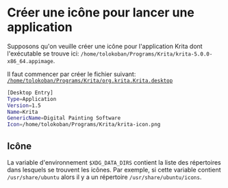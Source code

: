 # Créer une icône pour lancer une application

Supposons qu'on veuille créer une icône pour l'application Krita dont l'exécutable se trouve ici:
`/home/tolokoban/Programs/Krita/krita-5.0.0-x86_64.appimage`.

Il faut commencer par créer le fichier suivant: [`/home/tolokoban/Programs/Krita/org.krita.Krita.desktop`](https://specifications.freedesktop.org/desktop-entry-spec/latest/)

```bash
[Desktop Entry]
Type=Application
Version=1.5
Name=Krita
GenericName=Digital Painting Software
Icon=/home/tolokoban/Programs/Krita/krita-icon.png
```

## Icône

La variable d'environnement `$XDG_DATA_DIRS` contient la liste des répertoires dans lesquels se trouvent les icônes.
Par exemple, si cette variable contient `/usr/share/ubuntu` alors il y a un répertoire `/usr/share/ubuntu/icons`.
